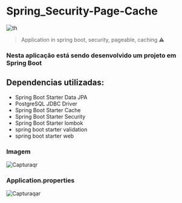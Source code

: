 # <h1>Spring_Security-Page-Cache</h1>
  ![th](https://user-images.githubusercontent.com/90776275/201936738-3013767f-cb84-49be-82c7-a63719119861.jpeg)
> Application in spring boot, security, pageable, caching ⚠️

<h3>Nesta aplicação está sendo desenvolvido um projeto em Spring Boot</h3>

<h2>Dependencias utilizadas: </h2>

+ Spring Boot Starter Data JPA 
+ PostgreSQL JDBC Driver
+ Spring Boot Starter Cache
+ Spring Boot Starter Security
+ Spring Boot Starter lombok
+ spring boot starter validation
+ spring boot starter web

### Imagem

![Capturaqr](https://user-images.githubusercontent.com/90776275/201938218-9e4411ad-bfe1-4674-ba07-ee70a97c2e3b.jpg)


### Application.properties

![Capturaqar](https://user-images.githubusercontent.com/90776275/201938871-11f5f9ce-cf69-4bec-8087-72839d8d3dd8.JPG)

